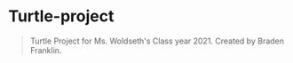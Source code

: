 # Turtle-project
> Turtle Project for Ms. Woldseth's Class year 2021.
> Created by Braden Franklin.
